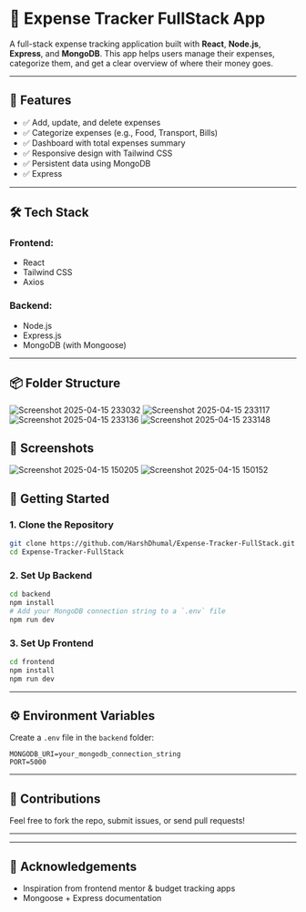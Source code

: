 # 💸 Expense Tracker FullStack App

A full-stack expense tracking application built with **React**, **Node.js**, **Express**, and **MongoDB**. This app helps users manage their expenses, categorize them, and get a clear overview of where their money goes.

---

## 🚀 Features

- ✅ Add, update, and delete expenses
- ✅ Categorize expenses (e.g., Food, Transport, Bills)
- ✅ Dashboard with total expenses summary
- ✅ Responsive design with Tailwind CSS
- ✅ Persistent data using MongoDB
- ✅ Express

---

## 🛠️ Tech Stack

### Frontend:
- React
- Tailwind CSS
- Axios

### Backend:
- Node.js
- Express.js
- MongoDB (with Mongoose)

---

## 📦 Folder Structure
![Screenshot 2025-04-15 233032](https://github.com/user-attachments/assets/1268fc21-9f56-4e09-a8c5-0b28a46a0189)
![Screenshot 2025-04-15 233117](https://github.com/user-attachments/assets/3b77dbfb-0393-4445-84e2-a3a533666381)
![Screenshot 2025-04-15 233136](https://github.com/user-attachments/assets/8bc19f87-130d-4983-bed4-8b5eba2288ef)
![Screenshot 2025-04-15 233148](https://github.com/user-attachments/assets/0999f5ba-92b8-48fc-95eb-41e18bd05ed0)


## 📸 Screenshots
![Screenshot 2025-04-15 150205](https://github.com/user-attachments/assets/1233c5f4-918d-4bcb-91dd-97397f5b8393)
![Screenshot 2025-04-15 150152](https://github.com/user-attachments/assets/2d18a290-7b2b-45e0-9485-1aa705fd34fb)



## 📍 Getting Started

### 1. Clone the Repository

```bash
git clone https://github.com/HarshDhumal/Expense-Tracker-FullStack.git
cd Expense-Tracker-FullStack
```

### 2. Set Up Backend

```bash
cd backend
npm install
# Add your MongoDB connection string to a `.env` file
npm run dev
```

### 3. Set Up Frontend

```bash
cd frontend
npm install
npm run dev
```

---

## ⚙️ Environment Variables

Create a `.env` file in the `backend` folder:

```env
MONGODB_URI=your_mongodb_connection_string
PORT=5000
```

---

## 🤝 Contributions

Feel free to fork the repo, submit issues, or send pull requests!

---



---

## 🙌 Acknowledgements

- Inspiration from frontend mentor & budget tracking apps
- Mongoose + Express documentation
